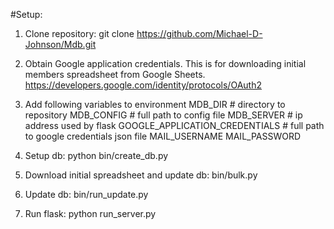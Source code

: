 #Setup:
1. Clone repository:
git clone https://github.com/Michael-D-Johnson/Mdb.git

2. Obtain Google application credentials. This is for downloading initial
members spreadsheet from Google Sheets.
       https://developers.google.com/identity/protocols/OAuth2

3. Add following variables to environment
        MDB_DIR # directory to repository
        MDB_CONFIG # full path to config file
        MDB_SERVER # ip address used by flask
        GOOGLE_APPLICATION_CREDENTIALS # full path to google credentials json file
        MAIL_USERNAME
        MAIL_PASSWORD

4. Setup db:
       python bin/create_db.py

5. Download initial spreadsheet and update db:
       bin/bulk.py

6. Update db:
       bin/run_update.py

7. Run flask:
       python run_server.py
